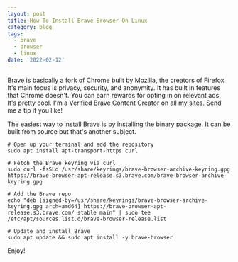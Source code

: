 ```yaml
---
layout: post
title: How To Install Brave Browser On Linux
category: blog
tags:
  - brave
  - browser
  - linux
date: '2022-02-12'
---
```

Brave is basically a fork of Chrome built by Mozilla, the creators of Firefox. It's main focus is privacy, security, and anonymity. It has built in features that Chrome doesn't. You can earn rewards for opting in on relevant ads. It's pretty cool. I'm a Verified Brave Content Creator on all my sites. Send me a tip if you like!

The easiest way to install Brave is by installing the binary package. It can be built from source but that's another subject.

```
# Open up your terminal and add the repository
sudo apt install apt-transport-https curl

# Fetch the Brave keyring via curl
sudo curl -fsSLo /usr/share/keyrings/brave-browser-archive-keyring.gpg https://brave-browser-apt-release.s3.brave.com/brave-browser-archive-keyring.gpg

# Add the Brave repo
echo "deb [signed-by=/usr/share/keyrings/brave-browser-archive-keyring.gpg arch=amd64] https://brave-browser-apt-release.s3.brave.com/ stable main" | sudo tee /etc/apt/sources.list.d/brave-browser-release.list

# Update and install Brave
sudo apt update && sudo apt install -y brave-browser
```

Enjoy!
